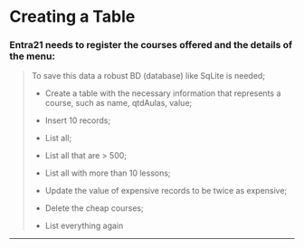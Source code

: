 # Creating a Table

### Entra21 needs to register the courses offered and the details of the menu:

> To save this data a robust BD (database) like SqLite is needed;
>
> - Create a table with the necessary information that represents a course, such as name, qtdAulas, value;
>
> - Insert 10 records;
> - List all;
> - List all that are > 500;
> - List all with more than 10 lessons;
> - Update the value of expensive records to be twice as expensive;
> - Delete the cheap courses;
> - List everything again

---
